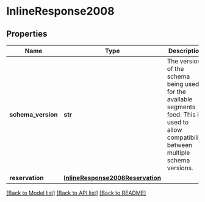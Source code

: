 # InlineResponse2008

## Properties
Name | Type | Description | Notes
------------ | ------------- | ------------- | -------------
**schema_version** | **str** | The version of the schema being used for the available segments feed.  This is used to allow compatibility between multiple schema versions.  | 
**reservation** | [**InlineResponse2008Reservation**](InlineResponse2008Reservation.md) |  | 

[[Back to Model list]](../README.md#documentation-for-models) [[Back to API list]](../README.md#documentation-for-api-endpoints) [[Back to README]](../README.md)

